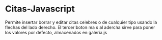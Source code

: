 # Citas-Javascript
Permite insertar borrar y editar citas celebres o de cualquier tipo usando la flechas del lado derecho.
El tercer boton ma s al adercha sirve para poner los valores por defecto, almacenados en galeria.js
